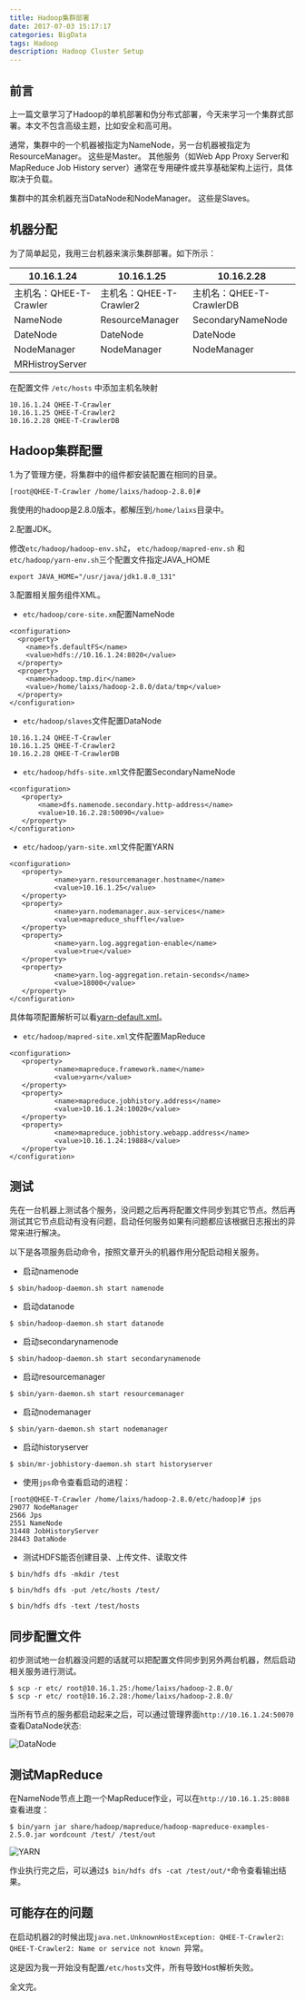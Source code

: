 ```yaml
---
title: Hadoop集群部署
date: 2017-07-03 15:17:17
categories: BigData
tags: Hadoop
description: Hadoop Cluster Setup
---
```



## 前言

上一篇文章学习了Hadoop的单机部署和伪分布式部署，今天来学习一个集群式部署。本文不包含高级主题，比如安全和高可用。

通常，集群中的一个机器被指定为NameNode，另一台机器被指定为ResourceManager。 这些是Master。 其他服务（如Web App Proxy Server和MapReduce Job History server）通常在专用硬件或共享基础架构上运行，具体取决于负载。

集群中的其余机器充当DataNode和NodeManager。 这些是Slaves。


## 机器分配

为了简单起见，我用三台机器来演示集群部署。如下所示：

| 10.16.1.24 | 10.16.1.25 | 10.16.2.28 |
| ------| ------ | ------ |
| 主机名：QHEE-T-Crawler | 主机名：QHEE-T-Crawler2 | 主机名：QHEE-T-CrawlerDB |
| NameNode | ResourceManager | SecondaryNameNode |
| DateNode | DateNode | DateNode |
| NodeManager | NodeManager | NodeManager |
| MRHistroyServer |  |  |

在配置文件 `/etc/hosts` 中添加主机名映射

```
10.16.1.24 QHEE-T-Crawler
10.16.1.25 QHEE-T-Crawler2
10.16.2.28 QHEE-T-CrawlerDB

```

## Hadoop集群配置

1.为了管理方便，将集群中的组件都安装配置在相同的目录。

```
[root@QHEE-T-Crawler /home/laixs/hadoop-2.8.0]# 
```

我使用的hadoop是2.8.0版本，都解压到`/home/laixs`目录中。

2.配置JDK。

修改`etc/hadoop/hadoop-env.shZ`， `etc/hadoop/mapred-env.sh` 和 `etc/hadoop/yarn-env.sh`三个配置文件指定JAVA_HOME

```
export JAVA_HOME="/usr/java/jdk1.8.0_131"
```

3.配置相关服务组件XML。

- `etc/hadoop/core-site.xm`配置NameNode

```
<configuration>
  <property>
    <name>fs.defaultFS</name>
    <value>hdfs://10.16.1.24:8020</value>
  </property>
  <property>
    <name>hadoop.tmp.dir</name>
    <value>/home/laixs/hadoop-2.8.0/data/tmp</value>
  </property>
</configuration>

```

- `etc/hadoop/slaves`文件配置DataNode

```
10.16.1.24 QHEE-T-Crawler
10.16.1.25 QHEE-T-Crawler2
10.16.2.28 QHEE-T-CrawlerDB
```

- `etc/hadoop/hdfs-site.xml`文件配置SecondaryNameNode

```
<configuration>
   <property>
       <name>dfs.namenode.secondary.http-address</name>
       <value>10.16.2.28:50090</value>
   </property>
</configuration>

```

- `etc/hadoop/yarn-site.xml`文件配置YARN

```
<configuration>
   <property>
           <name>yarn.resourcemanager.hostname</name>
           <value>10.16.1.25</value>
   </property>
   <property>
           <name>yarn.nodemanager.aux-services</name>
           <value>mapreduce_shuffle</value>
   </property>
   <property>
           <name>yarn.log.aggregation-enable</name>
           <value>true</value>
   </property>
   <property>
           <name>yarn.log-aggregation.retain-seconds</name>
           <value>18000</value>
   </property>
</configuration>

```

具体每项配置解析可以看[yarn-default.xml](https://hadoop.apache.org/docs/r2.4.1/hadoop-yarn/hadoop-yarn-common/yarn-default.xml)。

- `etc/hadoop/mapred-site.xml`文件配置MapReduce

```
<configuration>
   <property>
           <name>mapreduce.framework.name</name>
           <value>yarn</value>
   </property>
   <property>
           <name>mapreduce.jobhistory.address</name>
           <value>10.16.1.24:10020</value>
   </property>
   <property>
           <name>mapreduce.jobhistory.webapp.address</name>
           <value>10.16.1.24:19888</value>
   </property>
</configuration>

```

<!-- more -->

## 测试

先在一台机器上测试各个服务，没问题之后再将配置文件同步到其它节点。然后再测试其它节点启动有没有问题，启动任何服务如果有问题都应该根据日志报出的异常来进行解决。

以下是各项服务启动命令，按照文章开头的机器作用分配启动相关服务。

- 启动namenode

```
$ sbin/hadoop-daemon.sh start namenode
```

- 启动datanode

```
$ sbin/hadoop-daemon.sh start datanode
```

- 启动secondarynamenode

```
$ sbin/hadoop-daemon.sh start secondarynamenode

```

- 启动resourcemanager

```
$ sbin/yarn-daemon.sh start resourcemanager
```

- 启动nodemanager

```
$ sbin/yarn-daemon.sh start nodemanager

```

- 启动historyserver 

```
$ sbin/mr-jobhistory-daemon.sh start historyserver
```

- 使用`jps`命令查看启动的进程：

```
[root@QHEE-T-Crawler /home/laixs/hadoop-2.8.0/etc/hadoop]# jps
29077 NodeManager
2566 Jps
2551 NameNode
31448 JobHistoryServer
28443 DataNode
```

- 测试HDFS能否创建目录、上传文件、读取文件

```
$ bin/hdfs dfs -mkdir /test

$ bin/hdfs dfs -put /etc/hosts /test/

$ bin/hdfs dfs -text /test/hosts
```

## 同步配置文件

初步测试地一台机器没问题的话就可以把配置文件同步到另外两台机器，然后启动相关服务进行测试。

```
$ scp -r etc/ root@10.16.1.25:/home/laixs/hadoop-2.8.0/
$ scp -r etc/ root@10.16.2.28:/home/laixs/hadoop-2.8.0/
```

当所有节点的服务都启动起来之后，可以通过管理界面`http://10.16.1.24:50070`查看DataNode状态:

![DataNode](/image/datanode.png)

## 测试MapReduce

在NameNode节点上跑一个MapReduce作业，可以在`http://10.16.1.25:8088`查看进度：

```
$ bin/yarn jar share/hadoop/mapreduce/hadoop-mapreduce-examples-2.5.0.jar wordcount /test/ /test/out
```

![YARN](/image/yarn.png)

作业执行完之后，可以通过`$ bin/hdfs dfs -cat /test/out/*`命令查看输出结果。

## 可能存在的问题

在启动机器2的时候出现`java.net.UnknownHostException: QHEE-T-Crawler2: QHEE-T-Crawler2: Name or service not known
`异常。

这是因为我一开始没有配置`/etc/hosts`文件，所有导致Host解析失败。

全文完。





